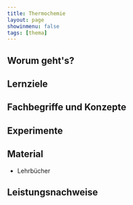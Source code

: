 ```yaml
---
title: Thermochemie
layout: page
showinmenu: false
tags: [thema]
---
```


## Worum geht's?

## Lernziele

## Fachbegriffe und Konzepte

## Experimente

## Material

- Lehrbücher

## Leistungsnachweise
